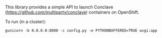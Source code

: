 This library provides a simple API to launch Conclave (https://github.com/multiparty/conclave) containers on OpenShift.

To run (in a cluster):

```
gunicorn -b 0.0.0.0:8080 -c config.py -e PYTHONBUFFERED=TRUE wsgi:app
```
